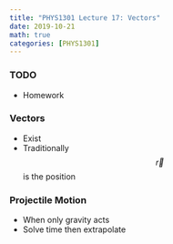 ```yaml
---
title: "PHYS1301 Lecture 17: Vectors"
date: 2019-10-21
math: true 
categories: [PHYS1301]
---
```


### TODO

- Homework

### Vectors

- Exist
- Traditionally $$\vec{r}$$ is the position

### Projectile Motion

- When only gravity acts
- Solve time then extrapolate